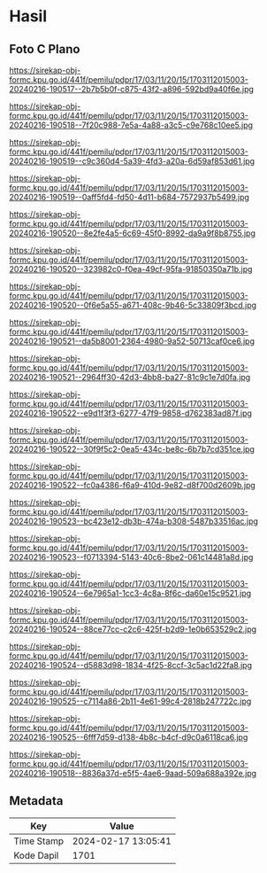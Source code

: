 # Hasil

## Foto C Plano

https://sirekap-obj-formc.kpu.go.id/441f/pemilu/pdpr/17/03/11/20/15/1703112015003-20240216-190517--2b7b5b0f-c875-43f2-a896-592bd9a40f6e.jpg

https://sirekap-obj-formc.kpu.go.id/441f/pemilu/pdpr/17/03/11/20/15/1703112015003-20240216-190518--7f20c988-7e5a-4a88-a3c5-c9e768c10ee5.jpg

https://sirekap-obj-formc.kpu.go.id/441f/pemilu/pdpr/17/03/11/20/15/1703112015003-20240216-190519--c9c360d4-5a39-4fd3-a20a-6d59af853d61.jpg

https://sirekap-obj-formc.kpu.go.id/441f/pemilu/pdpr/17/03/11/20/15/1703112015003-20240216-190519--0aff5fd4-fd50-4d11-b684-7572937b5499.jpg

https://sirekap-obj-formc.kpu.go.id/441f/pemilu/pdpr/17/03/11/20/15/1703112015003-20240216-190520--8e2fe4a5-6c69-45f0-8992-da9a9f8b8755.jpg

https://sirekap-obj-formc.kpu.go.id/441f/pemilu/pdpr/17/03/11/20/15/1703112015003-20240216-190520--323982c0-f0ea-49cf-95fa-91850350a71b.jpg

https://sirekap-obj-formc.kpu.go.id/441f/pemilu/pdpr/17/03/11/20/15/1703112015003-20240216-190520--0f6e5a55-a671-408c-9b46-5c33809f3bcd.jpg

https://sirekap-obj-formc.kpu.go.id/441f/pemilu/pdpr/17/03/11/20/15/1703112015003-20240216-190521--da5b8001-2364-4980-9a52-50713caf0ce6.jpg

https://sirekap-obj-formc.kpu.go.id/441f/pemilu/pdpr/17/03/11/20/15/1703112015003-20240216-190521--2964ff30-42d3-4bb8-ba27-81c9c1e7d0fa.jpg

https://sirekap-obj-formc.kpu.go.id/441f/pemilu/pdpr/17/03/11/20/15/1703112015003-20240216-190522--e9d1f3f3-6277-47f9-9858-d762383ad87f.jpg

https://sirekap-obj-formc.kpu.go.id/441f/pemilu/pdpr/17/03/11/20/15/1703112015003-20240216-190522--30f9f5c2-0ea5-434c-be8c-6b7b7cd351ce.jpg

https://sirekap-obj-formc.kpu.go.id/441f/pemilu/pdpr/17/03/11/20/15/1703112015003-20240216-190522--fc0a4386-f6a9-410d-9e82-d8f700d2609b.jpg

https://sirekap-obj-formc.kpu.go.id/441f/pemilu/pdpr/17/03/11/20/15/1703112015003-20240216-190523--bc423e12-db3b-474a-b308-5487b33516ac.jpg

https://sirekap-obj-formc.kpu.go.id/441f/pemilu/pdpr/17/03/11/20/15/1703112015003-20240216-190523--f0713394-5143-40c6-8be2-061c14481a8d.jpg

https://sirekap-obj-formc.kpu.go.id/441f/pemilu/pdpr/17/03/11/20/15/1703112015003-20240216-190524--6e7965a1-1cc3-4c8a-8f6c-da60e15c9521.jpg

https://sirekap-obj-formc.kpu.go.id/441f/pemilu/pdpr/17/03/11/20/15/1703112015003-20240216-190524--88ce77cc-c2c6-425f-b2d9-1e0b653529c2.jpg

https://sirekap-obj-formc.kpu.go.id/441f/pemilu/pdpr/17/03/11/20/15/1703112015003-20240216-190524--d5883d98-1834-4f25-8ccf-3c5ac1d22fa8.jpg

https://sirekap-obj-formc.kpu.go.id/441f/pemilu/pdpr/17/03/11/20/15/1703112015003-20240216-190525--c7114a86-2b11-4e61-99c4-2818b247722c.jpg

https://sirekap-obj-formc.kpu.go.id/441f/pemilu/pdpr/17/03/11/20/15/1703112015003-20240216-190525--6fff7d59-d138-4b8c-b4cf-d9c0a6118ca6.jpg

https://sirekap-obj-formc.kpu.go.id/441f/pemilu/pdpr/17/03/11/20/15/1703112015003-20240216-190518--8836a37d-e5f5-4ae6-9aad-509a688a392e.jpg


## Metadata

| Key        | Value               |
| ---------- | ------------------- |
| Time Stamp | 2024-02-17 13:05:41 |
| Kode Dapil | 1701                |



